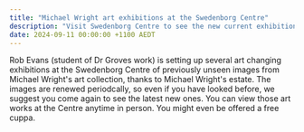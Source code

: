```yaml
---
title: "Michael Wright art exhibitions at the Swedenborg Centre"
description: "Visit Swedenborg Centre to see the new current exhibition"
date: 2024-09-11 00:00:00 +1100 AEDT
---
```


Rob Evans (student of Dr Groves work) is setting up several art changing exhibitions at the Swedenborg Centre of previously unseen images from Michael Wright's art collection, thanks to Michael Wright's estate. The images are renewed periodcally, so even if you have looked before, we suggest you come again to see the latest new ones. You can view those art works at the Centre anytime in person. You might even be offered a free cuppa.